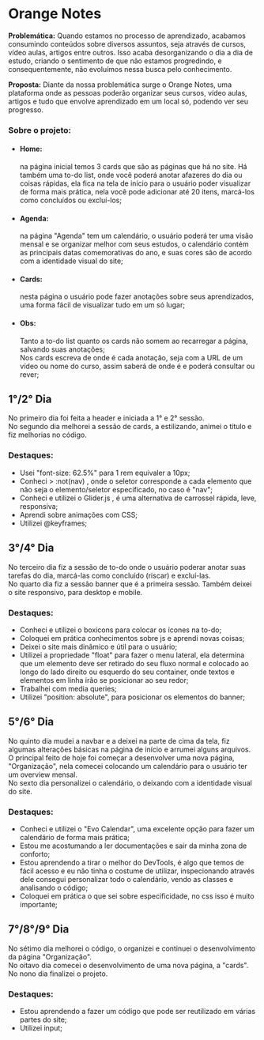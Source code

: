 <h1>Orange Notes</h1>
<p>
  <strong>Problemática:</strong> Quando estamos no processo de aprendizado, acabamos consumindo conteúdos sobre diversos assuntos, seja através de cursos, vídeo aulas, artigos  entre outros.
  Isso acaba desorganizando o dia a dia de estudo, criando o sentimento de que não estamos progredindo, e consequentemente, não evoluímos nessa busca pelo conhecimento.
</p>

<p>
  <strong>Proposta:</strong> Diante da nossa problemática surge o Orange Notes, uma plataforma onde as pessoas poderão organizar seus cursos, vídeo aulas, artigos e  tudo que envolve aprendizado em um local só, podendo ver seu progresso.
</p>

<p>
 <h3>Sobre o projeto:</h3>
 
 <ul> 
  <li><h4>Home:</h4> na página inicial temos 3 cards que são as páginas que há no site. Há também uma to-do list, onde você poderá anotar afazeres do dia ou coisas rápidas, ela fica na tela de início para o usuário poder visualizar de forma mais prática, nela você pode adicionar até 20 itens, marcá-los como concluídos ou excluí-los;</li>
  <li><h4>Agenda:</h4> na página "Agenda" tem um calendário, o usuário poderá ter uma visão mensal e se organizar melhor com seus estudos, o calendário contém as principais datas comemorativas do ano, e suas cores são de acordo com a identidade visual do site;</li>
  <li><h4>Cards:</h4> nesta página o usuário pode fazer anotações sobre seus aprendizados, uma forma fácil de visualizar tudo em um só lugar;</li>
  <li><h4>Obs:</h4> Tanto a to-do list quanto os cards não somem ao recarregar a página, salvando suas anotações; <br> Nos cards escreva de onde é cada anotação, seja com a URL de um vídeo ou nome do curso, assim saberá de onde é e poderá consultar ou rever;</li>
</ul>
</p>

<h2>1°/2° Dia</h2>
<p>No primeiro dia foi feita a header e iniciada a 1° e 2° sessão. <br> No segundo dia melhorei a sessão de cards, a estilizando, animei o título e fiz melhorias no código.</p>
<h3> Destaques: </h3>
<ul> 
  <li>Usei "font-size: 62.5%" para 1 rem equivaler a 10px;</li>
  <li>Conheci > :not(nav) , onde o seletor corresponde a cada elemento que não seja o elemento/seletor especificado, no caso é "nav";</li>
  <li>Conheci e utilizei o Glider.js , é uma alternativa de carrossel rápida, leve, responsiva;</li>
  <li>Aprendi sobre animações com CSS;</li>
  <li>Utilizei @keyframes;</li>
</ul>

<h2>3°/4° Dia</h2>
<p>No terceiro dia fiz a sessão de to-do onde o usuário poderar anotar suas tarefas do dia, marcá-las como concluído (riscar) e excluí-las. <br> No quarto dia fiz a sessão banner que é a primeira sessão. Também deixei o site responsivo, para desktop e mobile.</p>
<h3> Destaques: </h3>
<ul> 
  <li>Conheci e utilizei o boxicons para colocar os ícones na to-do;</li>
  <li>Coloquei em prática conhecimentos sobre js e aprendi novas coisas;</li>
  <li>Deixei o site mais dinâmico e útil para o usuário;</li>
  <li>Utilizei a propriedade "float" para fazer o menu lateral, ela determina que um elemento deve ser retirado do seu fluxo normal e colocado ao longo do lado direito   ou esquerdo do seu container, onde textos e elementos em linha irão se posicionar ao seu redor;</li>
  <li>Trabalhei com media queries;</li>
  <li>Utilizei "position: absolute", para posicionar os elementos do banner;</li>
</ul>

<h2>5°/6° Dia</h2>
<p>No quinto dia mudei a navbar e a deixei na parte de cima da tela, fiz algumas alterações básicas na página de início e arrumei alguns arquivos. O principal feito de hoje foi começar a desenvolver uma nova página, "Organização", nela comecei colocando um calendário para o usuário ter um overview mensal. <br> No sexto dia personalizei o calendário, o deixando com a identidade visual do site.</p>
<h3> Destaques: </h3>
<ul> 
  <li>Conheci e utilizei o "Evo Calendar", uma excelente opção para fazer um calendário de forma mais prática;</li>
  <li>Estou me acostumando a ler documentações e sair da minha zona de conforto;</li>
  <li>Estou aprendendo a tirar o melhor do DevTools, é algo que temos de fácil acesso e eu não tinha o costume de utilizar, inspecionando através dele consegui         personalizar todo o calendário, vendo as classes e analisando o código;</li>
  <li>Coloquei em prática o que sei sobre especificidade, no css isso é muito importante;</li>
</ul>

<h2>7°/8°/9° Dia</h2>
<p>No sétimo dia melhorei o código, o organizei e continuei o desenvolvimento da página "Organização". <br> No oitavo dia comecei o desenvolvimento de uma nova página, a "cards". <br> No nono dia finalizei o projeto.</p>
<h3> Destaques: </h3>
<ul> 
  <li>Estou aprendendo a fazer um código que pode ser reutilizado em várias partes do site;</li>
   <li>Utilizei input;</li>
</ul>
